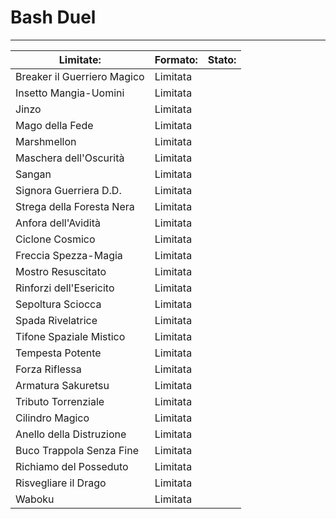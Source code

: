 # Bash Duel

---
| Limitate:                   | Formato: | Stato: |
|-----------------------------|----------|--------|
| Breaker il Guerriero Magico | Limitata |        |
| Insetto Mangia-Uomini       | Limitata |        |
| Jinzo                       | Limitata |        |
| Mago della Fede             | Limitata |        |
| Marshmellon                 | Limitata |        |
| Maschera dell'Oscurità      | Limitata |        |
| Sangan                      | Limitata |        |
| Signora Guerriera D.D.      | Limitata |        |
| Strega della Foresta Nera   | Limitata |        |
| Anfora dell'Avidità         | Limitata |        |
| Ciclone Cosmico             | Limitata |        |
| Freccia Spezza-Magia        | Limitata |        |
| Mostro Resuscitato          | Limitata |        |
| Rinforzi dell'Esericito     | Limitata |        |
| Sepoltura Sciocca           | Limitata |        |
| Spada Rivelatrice           | Limitata |        |
| Tifone Spaziale Mistico     | Limitata |        |
| Tempesta Potente            | Limitata |        |
| Forza Riflessa              | Limitata |        |
| Armatura Sakuretsu          | Limitata |        |
| Tributo Torrenziale         | Limitata |        |
| Cilindro Magico             | Limitata |        |
| Anello della Distruzione    | Limitata |        |
| Buco Trappola Senza Fine    | Limitata |        |
| Richiamo del Posseduto      | Limitata |        |
| Risvegliare il Drago        | Limitata |        |
| Waboku                      | Limitata |
